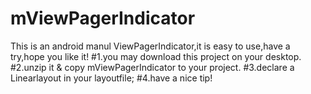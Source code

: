 # mViewPagerIndicator
This is an android manul ViewPagerIndicator,it is easy to use,have a try,hope you like it!
#1.you may download this project on your desktop.
#2.unzip it & copy mViewPagerIndicator to your project.
#3.declare a Linearlayout in your layoutfile;
#4.have a nice tip!
